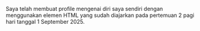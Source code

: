 Saya telah membuat profile mengenai diri saya sendiri dengan menggunakan elemen HTML yang sudah diajarkan pada pertemuan 2 pagi hari tanggal 1 September 2025.
